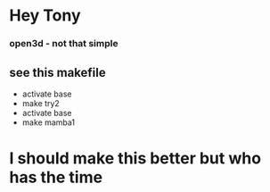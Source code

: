 # Hey Tony

### open3d - not that simple

## see this makefile
- activate base
- make try2
- activate base
- make mamba1


# I should make this better but who has the time


